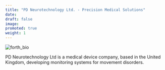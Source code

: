 ```yaml
---
title: "PD Neurotechnology Ltd. - Precision Medical Solutions"
date: 
draft: false
image:
promoted: true
weight: 1
---
```


![forth_bio](/images/logo/scaled/pdn_logo.png)

PD Neurotechnology Ltd is a medical device company, based in the United Kingdom, developing monitoring systems for movement disorders.